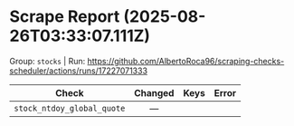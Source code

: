 # Scrape Report (2025-08-26T03:33:07.111Z)

Group: `stocks`  |  Run: https://github.com/AlbertoRoca96/scraping-checks-scheduler/actions/runs/17227071333

| Check | Changed | Keys | Error |
|---|:---:|:--|:--|
| `stock_ntdoy_global_quote` | — |  |  |
